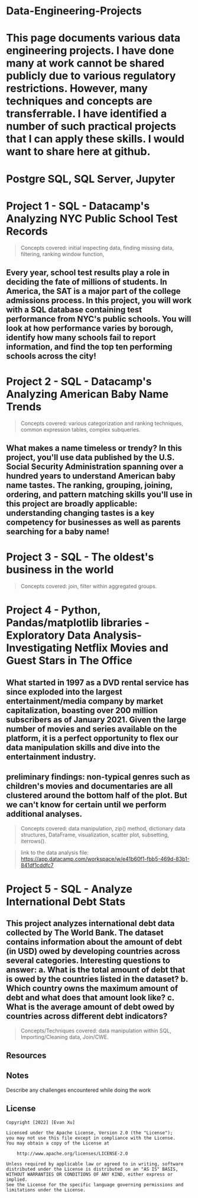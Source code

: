 # Data-Engineering-Projects

# This page documents various data engineering projects.  I have done many at work cannot be shared publicly due to various regulatory restrictions. However, many techniques and concepts are transferrable. I have identified a number of such practical projects that I can apply these skills. I would want to share here at github.  
# Postgre SQL, SQL Server, Jupyter 

# Project 1 - SQL - Datacamp's Analyzing NYC Public School Test Records 

> Concepts covered: initial inspecting data, finding missing data, filtering, ranking window function, 

## Every year, school test results play a role in deciding the fate of millions of students. In America, the SAT is a major part of the college admissions process. In this project, you will work with a SQL database containing test performance from NYC's public schools. You will look at how performance varies by borough, identify how many schools fail to report information, and find the top ten performing schools across the city!

# Project 2 - SQL - Datacamp's Analyzing American Baby Name Trends 

> Concepts covered: various categorization and ranking techniques, common expression tables, complex subqueries. 

## What makes a name timeless or trendy? In this project, you'll use data published by the U.S. Social Security Administration spanning over a hundred years to understand American baby name tastes. The ranking, grouping, joining, ordering, and pattern matching skills you'll use in this project are broadly applicable: understanding changing tastes is a key competency for businesses as well as parents searching for a baby name!

# Project 3 - SQL - The oldest's business in the world 

> Concepts covered: join, filter within aggregated groups. 

# Project 4 - Python, Pandas/matplotlib libraries - Exploratory Data Analysis- Investigating Netflix Movies and Guest Stars in The Office 

## What started in 1997 as a DVD rental service has since exploded into the largest entertainment/media company by market capitalization, boasting over 200 million subscribers as of January 2021. Given the large number of movies and series available on the platform, it is a perfect opportunity to flex our data manipulation skills and dive into the entertainment industry.

## preliminary findings: non-typical genres such as children's movies and documentaries are all clustered around the bottom half of the plot. But we can't know for certain until we perform additional analyses.

> Concepts covered: data manipulation, zip() method, dictionary data structures, DataFrame, visualization, scatter plot, subsetting, iterrows(). 

> link to the data analysis file: https://app.datacamp.com/workspace/w/e41b60f1-fbb5-469d-83b1-841df1cddfc7


# Project 5 - SQL - Analyze International Debt Stats 

## This project analyzes international debt data collected by The World Bank. The dataset contains information about the amount of debt (in USD) owed by developing countries across several categories. Interesting questions to answer: a. What is the total amount of debt that is owed by the countries listed in the dataset? b. Which country owns the maximum amount of debt and what does that amount look like? c. What is the average amount of debt owed by countries across different debt indicators?

> Concepts/Techniques covered: data manipulation within SQL,  Importing/Cleaning data, Join/CWE. 

## Resources


## Notes

Describe any challenges encountered while doing the work


## License

    Copyright [2022] [Evan Xu]

    Licensed under the Apache License, Version 2.0 (the "License");
    you may not use this file except in compliance with the License.
    You may obtain a copy of the License at

        http://www.apache.org/licenses/LICENSE-2.0

    Unless required by applicable law or agreed to in writing, software
    distributed under the License is distributed on an "AS IS" BASIS,
    WITHOUT WARRANTIES OR CONDITIONS OF ANY KIND, either express or implied.
    See the License for the specific language governing permissions and
    limitations under the License.
